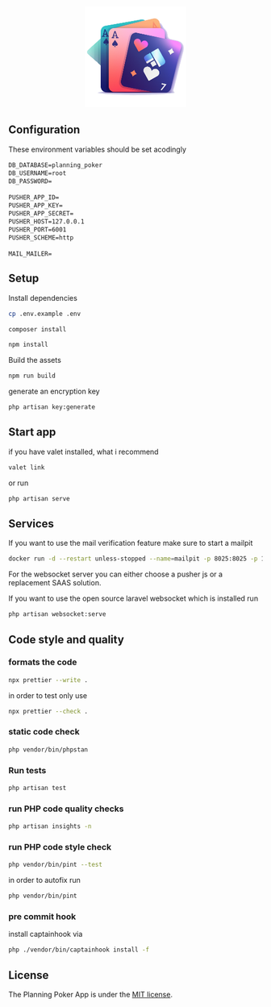 <p align="center"><img src="https://raw.githubusercontent.com/Andreas-Halemba/livewire-planning-poker/main/resources/images/logo-cards.png" height="200" alt="Planning Poker Logo"></p>

## Configuration

These environment variables should be set acodingly

```env
DB_DATABASE=planning_poker
DB_USERNAME=root
DB_PASSWORD=

PUSHER_APP_ID=
PUSHER_APP_KEY=
PUSHER_APP_SECRET=
PUSHER_HOST=127.0.0.1
PUSHER_PORT=6001
PUSHER_SCHEME=http

MAIL_MAILER=
```

## Setup

Install dependencies

```bash
cp .env.example .env
```

```bash
composer install
```

```bash
npm install
```

Build the assets

```bash
npm run build
```

generate an encryption key

```bash
php artisan key:generate
```

## Start app

if you have valet installed, what i recommend

```bash
valet link
```

or run

```bash
php artisan serve
```

## Services

If you want to use the mail verification feature make sure to start a mailpit

```bash
docker run -d --restart unless-stopped --name=mailpit -p 8025:8025 -p 1025:1025 axllent/mailpit
```

For the websocket server you can either choose a pusher js or a replacement SAAS solution.

If you want to use the open source laravel websocket which is installed run

```bash
php artisan websocket:serve
```

## Code style and quality

### formats the code

```bash
npx prettier --write .
```

in order to test only use 

```bash
npx prettier --check .
```

### static code check

```bash
php vendor/bin/phpstan
```

### Run tests

```bash
php artisan test
```

### run PHP code quality checks

```bash
php artisan insights -n
```

### run PHP code style check

```bash
php vendor/bin/pint --test
```

in order to autofix run

```bash
php vendor/bin/pint
```

### pre commit hook

install captainhook via

```bash
php ./vendor/bin/captainhook install -f
```

## License

The Planning Poker App is under the [MIT license](https://opensource.org/licenses/MIT).
